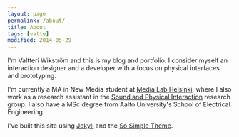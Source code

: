 ```yaml
---
layout: page
permalink: /about/
title: About
tags: [vatte]
modified: 2014-05-29
---
```


I'm Valtteri Wikström and this is my blog and portfolio. I consider myself an interaction designer and a developer with a focus on physical interfaces and prototyping.

I'm currently a MA in New Media student at [Media Lab Helsinki](http://medialab.aalto.fi), where I also work as a research assistant in the [Sound and Physical Interaction](http://sopi.media.taik.fi) research group. I also have a MSc degree from Aalto University's School of Electrical Engineering.

I've built this site using [Jekyll](http://jekyllrb.com) and the [So Simple Theme](https://github.com/mmistakes/so-simple-theme).
